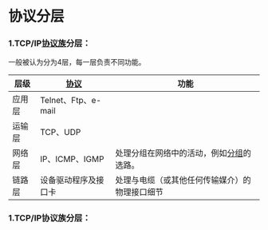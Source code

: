 # 协议分层

### 1.TCP/IP[协议族](../wang-luo-ming-ci-shi-yi.md/#xieyizu)分层：

一般被认为分为4层，每一层负责不同功能。

| 层级 | [协议](../wang-luo-ming-ci-shi-yi.md/#xieyi)| 功能 |
| --- | --- | --- |
| 应用层 | Telnet、Ftp、e-mail |  |
| 运输层 | TCP、UDP |  |
| 网络层 | IP、ICMP、IGMP | 处理分组在网络中的活动，例如[分组](../wang-luo-ming-ci-shi-yi.md/#fenzujiaohuan)的选路。 |
| 链路层 | 设备驱动程序及接口卡 | 处理与电缆（或其他任何传输媒介）的物理接口细节 |

### 1.TCP/IP协议族分层：




